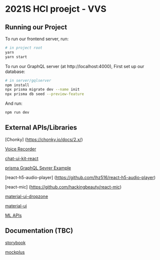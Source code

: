 # 2021S HCI proejct - VVS

## Running our Project

To run our frontend server, run:

```bash
# in project root
yarn
yarn start
```

To run our GraphQL server (at http://localhost:4000), First set up our database:

```bash
# in server/gqlserver
npm install
npx prisma migrate dev --name init
npx prisma db seed --preview-feature
```

And run:

```bash
npm run dev
```

## External APIs/Libraries

[Chonky] (https://chonky.io/docs/2.x/)

[Voice Recorder](https://www.npmjs.com/package/react-voice-recorder)

[chat-ui-kit-react](https://github.com/chatscope/chat-ui-kit-react)

[prisma GraphQL Sevrer Example](https://github.com/prisma/prisma-examples/tree/latest/typescript/graphql)

[react-h5-audio-player] (https://github.com/lhz516/react-h5-audio-player)

[react-mic] (https://github.com/hackingbeauty/react-mic)

[material-ui-dropzone](https://yuvaleros.github.io/material-ui-dropzone/)

[material-ui](https://material-ui.com/)

[ML APIs](https://www.saltlux.ai)

## Documentation (TBC)

[storybook](https://storybook.js.org)

[mockplus](https://www.mockplus.com)
